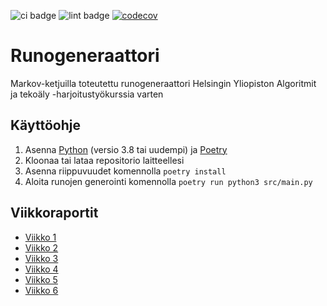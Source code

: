 ![ci badge](https://github.com/realtalin/runogeneraattori/workflows/CI/badge.svg) ![lint badge](https://github.com/realtalin/runogeneraattori/workflows/pylint/badge.svg) [![codecov](https://codecov.io/gh/realtalin/runogeneraattori/graph/badge.svg?token=IGKI5A6CHO)](https://codecov.io/gh/realtalin/runogeneraattori)
# Runogeneraattori

Markov-ketjuilla toteutettu runogeneraattori Helsingin Yliopiston Algoritmit ja tekoäly -harjoitustyökurssia varten

## Käyttöohje

1. Asenna [Python](https://www.python.org/downloads/) (versio 3.8 tai uudempi) ja [Poetry](https://python-poetry.org/docs/#installation)
2. Kloonaa tai lataa repositorio laitteellesi
3. Asenna riippuvuudet komennolla ```poetry install```
4. Aloita runojen generointi komennolla ```poetry run python3 src/main.py```

## Viikkoraportit
- [Viikko 1](https://github.com/realtalin/runogeneraattori/blob/master/dokumentaatio/viikkoraportit/viikko1.md)
- [Viikko 2](https://github.com/realtalin/runogeneraattori/blob/master/dokumentaatio/viikkoraportit/viikko2.md)
- [Viikko 3](https://github.com/realtalin/runogeneraattori/blob/master/dokumentaatio/viikkoraportit/viikko3.md)
- [Viikko 4](https://github.com/realtalin/runogeneraattori/blob/master/dokumentaatio/viikkoraportit/viikko4.md)
- [Viikko 5](https://github.com/realtalin/runogeneraattori/blob/master/dokumentaatio/viikkoraportit/viikko5.md)
- [Viikko 6](https://github.com/realtalin/runogeneraattori/blob/master/dokumentaatio/viikkoraportit/viikko6.md)